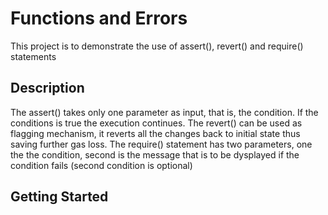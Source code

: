 # Functions and Errors

This project is to demonstrate the use of assert(), revert() and require() statements

## Description

The assert() takes only one parameter as input, that is, the condition. If the conditions is true the execution continues.
The revert() can be used as flagging mechanism, it reverts all the changes back to initial state thus saving further gas loss.
The require() statement has two parameters, one the the condition, second is the message that is to be dysplayed if the condition fails (second condition is optional)

## Getting Started


